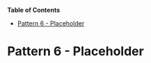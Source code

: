 <!-- START doctoc generated TOC please keep comment here to allow auto update -->
<!-- DON'T EDIT THIS SECTION, INSTEAD RE-RUN doctoc TO UPDATE -->
**Table of Contents**

- [Pattern 6 - Placeholder](#pattern-6---placeholder)

<!-- END doctoc generated TOC please keep comment here to allow auto update -->

# Pattern 6 - Placeholder
